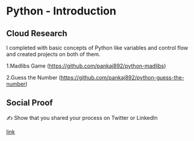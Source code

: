 <!-- This is a template you can use for quick progress days. It removes a lot of the steps we encourage you to share in the longer template 000-DAY-ARTICLE-LONG-TEMPLATE.MD-->

# Python - Introduction

## Cloud Research
 I completed with basic concepts of Python like variables and control flow and created projects on both of them.
 
 1.Madlibs Game (https://github.com/pankaj892/python-madlibs)
 
 2.Guess the Number (https://github.com/pankaj892/python-guess-the-number)

## Social Proof

✍️ Show that you shared your process on Twitter or LinkedIn

[link](https://www.linkedin.com/feed/update/urn:li:share:7021877150949548033/)
